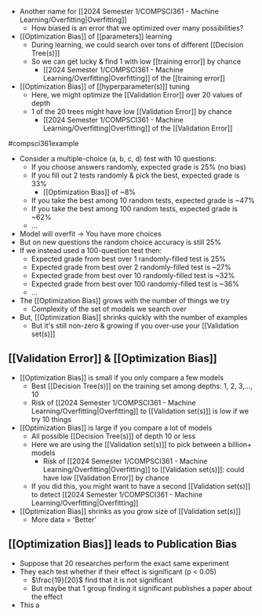 - Another name for [[2024 Semester 1/COMPSCI361 - Machine Learning/Overfitting|Overfitting]]
	- How biased is an error that we optimized over many possibilities?
- [[Optimization Bias]] of [[parameters]] learning
	- During learning, we could search over tons of different [[Decision Tree(s)]]
	- So we can get lucky & find 1 with low [[training error]] by chance
		- [[2024 Semester 1/COMPSCI361 - Machine Learning/Overfitting|Overfitting]] of the [[training error]]
- [[Optimization Bias]] of [[hyperparameter(s)]] tuning
	- Here, we might optimize the [[Validation Error]] over 20 values of depth
	- 1 of the 20 trees might have low [[Validation Error]] by chance
		- [[2024 Semester 1/COMPSCI361 - Machine Learning/Overfitting|Overfitting]] of the [[Validation Error]]

#compsci361example 
- Consider a multiple-choice (a, b, c, d) test with 10 questions:
	- If you choose answers randomly, expected grade is 25% (no bias)
	- If you fill out 2 tests randomly & pick the best, expected grade is 33%
		- [[Optimization Bias]] of ~8%
	- If you take the best among 10 random tests, expected grade is ~47%
	- If you take the best among 100 random tests, expected grade is ~62%
	- ...
- Model will overfit $\rightarrow$ You have more choices
- But on new questions the random choice accuracy is still 25%
- If we instead used a 100-question test then:
	- Expected grade from best over 1 randomly-filled test is 25%
	- Expected grade from best over 2 randomly-filled test is ~27%
	- Expected grade from best over 10 randomly-filled test is ~32%
	- Expected grade from best over 100 randomly-filled test is ~36%
	- ...
- The [[Optimization Bias]] grows with the number of things we try
	- Complexity of the set of models we search over
- But, [[Optimization Bias]] shrinks quickly with the number of examples
	- But it's still non-zero & growing if you over-use your [[Validation set(s)]]

## [[Validation Error]] & [[Optimization Bias]]
- [[Optimization Bias]] is small if you only compare a few models
	- Best [[Decision Tree(s)]] on the training set among depths: 1, 2, 3,..., 10
	- Risk of [[2024 Semester 1/COMPSCI361 - Machine Learning/Overfitting|Overfitting]] to [[Validation set(s)]] is low if we try 10 things
- [[Optimization Bias]] is large if you compare a lot of models
	- All possible [[Decision Tree(s)]] of depth 10 or less
	- Here we are using the [[Validation set(s)]] to pick between a billion+ models
		- Risk of [[2024 Semester 1/COMPSCI361 - Machine Learning/Overfitting|Overfitting]] to [[Validation set(s)]]: could have low [[Validation Error]] by chance
	- If you did this, you might want to have a second [[Validation set(s)]] to detect [[2024 Semester 1/COMPSCI361 - Machine Learning/Overfitting|Overfitting]]
- [[Optimization Bias]] shrinks as you grow size of [[Validation set(s)]]
	- More data = 'Better'

## [[Optimization Bias]] leads to Publication Bias
- Suppose that 20 researches perform the exact same experiment
- They each test whether if their effect is significant (p < 0.05)
	- $\frac{19}{20}$ find that it is not significant
	- But maybe that 1 group finding it significant publishes a paper about the effect
- This a